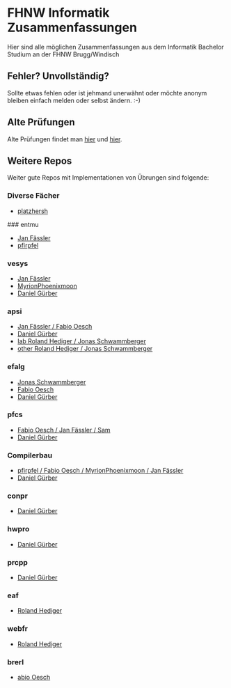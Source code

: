 # FHNW Informatik Zusammenfassungen
Hier sind alle möglichen Zusammenfassungen aus dem Informatik Bachelor Studium an der FHNW Brugg/Windisch

## Fehler? Unvollständig?
Sollte etwas fehlen oder ist jehmand unerwähnt oder möchte anonym bleiben einfach melden oder selbst ändern. :-)

## Alte Prüfungen 
Alte Prüfungen findet man [hier](http://www.ib08.ch) und [hier](http://www.infboard.ch).

## Weitere Repos
Weiter gute Repos mit Implementationen von Übrungen sind folgende:

### Diverse Fächer
- [platzhersh](https://github.com/platzhersh/FHNW-Java-Projekte)

### entmu
- [Jan Fässler](https://github.com/janfaessler/entmu)
- [pfirpfel](https://github.com/pfirpfel/jdraw-exercise)

### vesys
- [Jan Fässler](https://github.com/janfaessler/vesys/)
- [MyrionPhoenixmoon](https://github.com/MyrionPhoenixmoon/VeSys-Bank)
- [Daniel Gürber](https://github.com/danielguerber/vesys)

### apsi
- [Jan Fässler / Fabio Oesch](https://github.com/janfaessler/FHNW-Apsi)
- [Daniel Gürber](https://github.com/danielguerber/Apsi)
- [lab Roland Hediger / Jonas Schwammberger](https://github.com/rolandhediger/apsi_lab)
- [other Roland Hediger / Jonas Schwammberger](https://github.com/rolandhediger/apsi_solutions)

### efalg
- [Jonas Schwammberger](https://github.com/Helldevastator/efalg)
- [Fabio Oesch](https://github.com/fabio-oesch/fhwn.efalg)
- [Daniel Gürber](https://github.com/danielguerber/Efalg)

### pfcs
- [Fabio Oesch / Jan Fässler / Sam](https://github.com/fabio-oesch/fhnw.pfcs)
- [Daniel Gürber](https://github.com/danielguerber/Fhnw.Pfcs)

### Compilerbau
- [pfirpfel / Fabio Oesch / MyrionPhoenixmoon / Jan Fässler](https://github.com/pfirpfel/iml-compiler)
- [Daniel Gürber](https://github.com/danielguerber/CPIB)

### conpr
- [Daniel Gürber](https://github.com/danielguerber/ConprScala)

### hwpro
- [Daniel Gürber](https://github.com/danielguerber/hwpro)

### prcpp
- [Daniel Gürber](https://github.com/danielguerber/PRCPP)

### eaf
- [Roland Hediger](https://github.com/rolandhediger/eaf_solutions)

### webfr
- [Roland Hediger](https://github.com/rolandhediger/webfr_solutions)

### brerl
- [abio Oesch](https://github.com/fabio-oesch/fhnw.bver)
